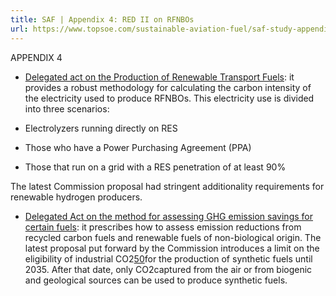 ```yaml
---
title: SAF | Appendix 4: RED II on RFNBOs
url: https://www.topsoe.com/sustainable-aviation-fuel/saf-study-appendix4#download-popup-u4m-interview-header
---
```


APPENDIX 4

- [Delegated act on the Production of Renewable Transport Fuels](https://ec.europa.eu/info/law/better-regulation/have-your-say/initiatives/7046068-Production-of-renewable-transport-fuels-share-of-renewable-electricity-requirements-_en): it provides a robust methodology for calculating the carbon intensity of the electricity used to produce RFNBOs. This electricity use is divided into three scenarios:

- Electrolyzers running directly on RES
- Those who have a Power Purchasing Agreement (PPA)
- Those that run on a grid with a RES penetration of at least 90%

The latest Commission proposal had stringent additionality requirements for renewable hydrogen producers.

- [Delegated Act on the method for assessing GHG emission savings for certain fuels](https://ec.europa.eu/info/law/better-regulation/have-your-say/initiatives/12713-Renewable-energy-method-for-assessing-greenhouse-gas-emission-savings-for-certain-fuels_en): it prescribes how to assess emission reductions from recycled carbon fuels and renewable fuels of non-biological origin. The latest proposal put forward by the Commission introduces a limit on the eligibility of industrial CO2[50](/sustainable-aviation-fuel/saf-study-references)for the production of synthetic fuels until 2035. After that date, only CO2captured from the air or from biogenic and geological sources can be used to produce synthetic fuels.